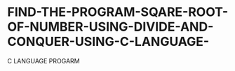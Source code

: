 # FIND-THE-PROGRAM-SQARE-ROOT-OF-NUMBER-USING-DIVIDE-AND-CONQUER-USING-C-LANGUAGE-
C LANGUAGE PROGARM
